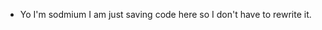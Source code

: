 - Yo I'm sodmium I am just saving code here so I don't have to rewrite it.

<!---
Sodmium/Sodmium is a ✨ special ✨ repository because its `README.md` (this file) appears on your GitHub profile.
You can click the Preview link to take a look at your changes.
--->
